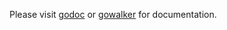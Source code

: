 Please visit [godoc](http://godoc.org/github.com/cybersiddhu/gobio)
or [gowalker](http://gowalker.org/github.com/cybersiddhu/gobio) for
documentation.
